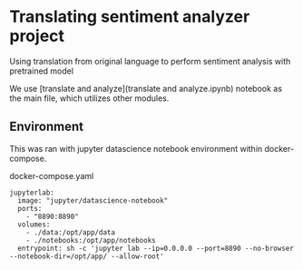 # Translating sentiment analyzer project

Using translation from original language to perform sentiment analysis with pretrained model

We use [translate and analyze](translate and analyze.ipynb) notebook as the main file, which utilizes other modules.

## Environment

This was ran with jupyter datascience notebook environment within docker-compose.

docker-compose.yaml

```
jupyterlab:
  image: "jupyter/datascience-notebook"
  ports:
    - "8890:8890"
  volumes:
    - ./data:/opt/app/data
    - ./notebooks:/opt/app/notebooks
  entrypoint: sh -c 'jupyter lab --ip=0.0.0.0 --port=8890 --no-browser --notebook-dir=/opt/app/ --allow-root'

```

